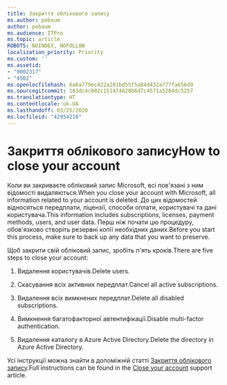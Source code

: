 ```yaml
---
title: Закриття облікового запису
ms.author: pebaum
author: pebaum
ms.audience: ITPro
ms.topic: article
ROBOTS: NOINDEX, NOFOLLOW
localization_priority: Priority
ms.custom: ''
ms.assetid:
- "9002317"
- "4502"
ms.openlocfilehash: 6a6a779ec422a201bd55f5a84d432a777fa656d9
ms.sourcegitcommit: 183dc4c002c151474628b6d7c4571a5264dc5257
ms.translationtype: HT
ms.contentlocale: uk-UA
ms.lasthandoff: 03/25/2020
ms.locfileid: "42954218"
---
```

# <a name="how-to-close-your-account"></a><span data-ttu-id="11118-102">Закриття облікового запису</span><span class="sxs-lookup"><span data-stu-id="11118-102">How to close your account</span></span>

<span data-ttu-id="11118-103">Коли ви закриваєте обліковий запис Microsoft, всі пов'язані з ним відомості видаляються.</span><span class="sxs-lookup"><span data-stu-id="11118-103">When you close your account with Microsoft, all information related to your account is deleted.</span></span> <span data-ttu-id="11118-104">До цих відомостей відносяться передплати, ліцензії, способи оплати, користувачі та дані користувача.</span><span class="sxs-lookup"><span data-stu-id="11118-104">This information includes subscriptions, licenses, payment methods, users, and user data.</span></span> <span data-ttu-id="11118-105">Перш ніж почати цю процедуру, обов'язково створіть резервні копії необхідних даних.</span><span class="sxs-lookup"><span data-stu-id="11118-105">Before you start this process, make sure to back up any data that you want to preserve.</span></span>

<span data-ttu-id="11118-106">Щоб закрити свій обліковий запис, зробіть п'ять кроків.</span><span class="sxs-lookup"><span data-stu-id="11118-106">There are five steps to close your account:</span></span>

1. <span data-ttu-id="11118-107">Видалення користувачів.</span><span class="sxs-lookup"><span data-stu-id="11118-107">Delete users.</span></span>

2. <span data-ttu-id="11118-108">Скасування всіх активних передплат.</span><span class="sxs-lookup"><span data-stu-id="11118-108">Cancel all active subscriptions.</span></span>

3. <span data-ttu-id="11118-109">Видалення всіх вимкнених передплат.</span><span class="sxs-lookup"><span data-stu-id="11118-109">Delete all disabled subscriptions.</span></span>

4. <span data-ttu-id="11118-110">Вимкнення багатофакторної автентифікації.</span><span class="sxs-lookup"><span data-stu-id="11118-110">Disable multi-factor authentication.</span></span>

5. <span data-ttu-id="11118-111">Видалення каталогу в Azure Active Directory.</span><span class="sxs-lookup"><span data-stu-id="11118-111">Delete the directory in Azure Active Directory.</span></span>

<span data-ttu-id="11118-112">Усі інструкції можна знайти в допоміжній статті [Закриття облікового запису](https://docs.microsoft.com/microsoft-365/commerce/close-your-account).</span><span class="sxs-lookup"><span data-stu-id="11118-112">Full instructions can be found in the [Close your account](https://docs.microsoft.com/microsoft-365/commerce/close-your-account) support article.</span></span>
